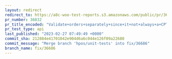 ```yaml
---
layout: redirect
redirect_to: https://a8c-woo-test-reports.s3.amazonaws.com/public/pr/36832/api/index.html
pr_number: 36832
pr_title_encoded: "Validate+orders+separately+since+it+not+always+a+CPT."
pr_test_type: api
last_published: "2023-02-27 07:49:49 +0000"
commit_sha: 212884e41701042e904d6a6c044e126f09a22680
commit_message: "Merge branch 'hpos/unit-tests' into fix/36686"
branch_name: fix/36686
---
```

